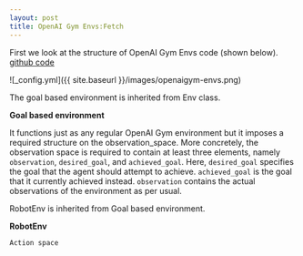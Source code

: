 ```yaml
---
layout: post
title: OpenAI Gym Envs:Fetch
---
```


First we look at the structure of OpenAI Gym Envs code (shown below). [github code](https://github.com/openai/gym/blob/master/gym/envs/robotics/fetch_env.py)

![_config.yml]({{ site.baseurl }}/images/openaigym-envs.png)

The goal based environment is inherited from Env class.

**Goal based environment**

It functions just as any regular OpenAI Gym environment but it imposes a required structure on the observation_space. More concretely, the observation space is required to contain at least three elements, namely `observation`, `desired_goal`, and
`achieved_goal`. Here, `desired_goal` specifies the goal that the agent should attempt to achieve. `achieved_goal` is the goal that it currently achieved instead. `observation` contains the actual observations of the environment as per usual.

RobotEnv is inherited from Goal based environment.

**RobotEnv**

``Action space``
